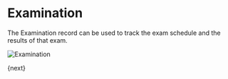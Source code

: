 <!-- add-breadcrumbs -->
# Examination

The Examination record can be used to track the exam schedule and the results of that exam.

<img class="screenshot" alt="Examination" src="{{url_prefix}}/assets/img/schools/schedule/examination.png">


{next}